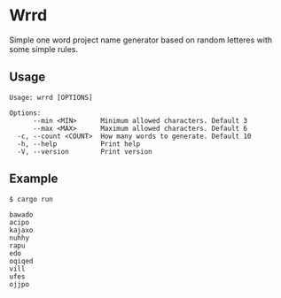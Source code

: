 # Wrrd

Simple one word project name generator based on random letteres with some simple rules. 

## Usage

```
Usage: wrrd [OPTIONS]

Options:
      --min <MIN>      Minimum allowed characters. Default 3
      --max <MAX>      Maximum allowed characters. Default 6
  -c, --count <COUNT>  How many words to generate. Default 10
  -h, --help           Print help
  -V, --version        Print version
```

## Example

```
$ cargo run

bawado
acipo
kajaxo
nuhhy
rapu
edo
oqiqed
vill
ufes
ojjpo
```
